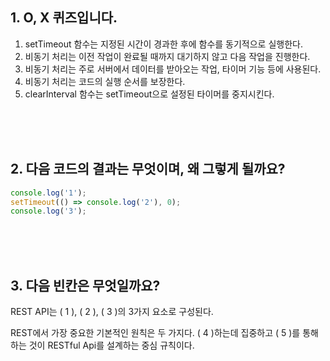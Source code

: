 ## 1. O, X 퀴즈입니다.
1. setTimeout 함수는 지정된 시간이 경과한 후에 함수를 동기적으로 실행한다.
2. 비동기 처리는 이전 작업이 완료될 때까지 대기하지 않고 다음 작업을 진행한다.
3. 비동기 처리는 주로 서버에서 데이터를 받아오는 작업, 타이머 기능 등에 사용된다.
4. 비동기 처리는 코드의 실행 순서를 보장한다.
5. clearInterval 함수는 setTimeout으로 설정된 타이머를 중지시킨다.


<br/>
<br/>
<br/>

## 2. 다음 코드의 결과는 무엇이며, 왜 그렇게 될까요?

```jsx
console.log('1');
setTimeout(() => console.log('2'), 0);
console.log('3');
```


<br/>
<br/>
<br/>

## 3. 다음 빈칸은 무엇일까요?

REST API는 (&nbsp;1&nbsp;), (&nbsp;2&nbsp;), (&nbsp;3&nbsp;)의 3가지 요소로 구성된다.

REST에서 가장 중요한 기본적인 원칙은 두 가지다. (&nbsp;4&nbsp;)하는데 집중하고 (&nbsp;5&nbsp;)를 통해 하는 것이 RESTful Api를 설계하는 중심 규칙이다.

